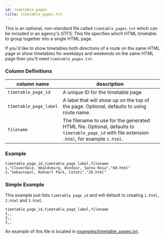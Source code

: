 ```yaml
---
id: timetable-pages
title: timetable_pages.txt
---
```


This is an optional, non-standard file called `timetable_pages.txt` which can be included in an agency's GTFS. This file specifies which HTML timetable to group together into a single HTML page.

If you'd like to show timetables both directions of a route on the same HTML page or show timetables for weekdays and weekends on the same HTML page then you'll need `timetable_pages.txt`.

### Column Definitions

| column name | description |
| ----------- | ----------- |
| `timetable_page_id` | A unique ID for the timetable page |
| `timetable_page_label` | A label that will show up on the top of the page. Optional, defaults to using route name. |
| `filename` | The filename to use for the generated HTML file. Optional, defaults to `timetable_page_id` with file extension `.html`, for example `1.html`. |

### Example

```csv
timetable_page_id,timetable_page_label,filename
1,"Cloverdale, Healdsburg, Windsor, Santa Rosa","60.html"
2,"Sebastopol, Rohnert Park, Cotati","26.html"
```

### Simple Example

This example just lists `timetable_page_id` and will default to creating `1.html`, `2.html` and `3.html`.

```csv
timetable_page_id,timetable_page_label,filename
1,,
2,,
3,,
```

An example of this file is located in [examples/timetable_pages.txt](https://github.com/BlinkTagInc/gtfs-to-html/blob/master/examples/timetable_pages.txt).
